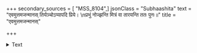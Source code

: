 +++
secondary_sources = [ "MSS_8104",]
jsonClass = "Subhaashita"
text = "एवमुत्तमजन्मानस् तिर्यञ्चोऽप्यापदि प्रिये।  \nप्रभुं नोज्झन्ति मित्रं वा तारयन्ति ततः पुनः॥"
title = "एवमुत्तमजन्मानस्"

+++

<details><summary>Text</summary>

एवमुत्तमजन्मानस् तिर्यञ्चोऽप्यापदि प्रिये।  
प्रभुं नोज्झन्ति मित्रं वा तारयन्ति ततः पुनः॥
</details>
